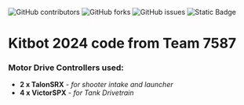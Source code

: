 <!-- PROJECT SHIELDS -->
![GitHub contributors](https://img.shields.io/github/contributors/Bilol135/KitBot2024?style=flat&labelColor=D1D1E0&color=FF3399)
![GitHub forks](https://img.shields.io/github/forks/Bilol135/KitBot2024?style=flat&labelColor=D1D1E0&color=7300E6)
![GitHub issues](https://img.shields.io/github/issues/Bilol135/KitBot2024?style=flat&labelColor=D1D1E0&color=0066ff)
![Static Badge](https://img.shields.io/badge/LinkedIn-D1D1F0?style=flat&logo=LinkedIn&logoColor=0066cc&labelColor=D1D1F0&color=D1D1F0&link=https%3A%2F%2Fwww.linkedin.com%2Fin%2Fbilol-bahridinov-453246264%2F)

# Kitbot 2024 code from Team 7587
### Motor Drive Controllers used:
- **2 x TalonSRX** - *for shooter intake and launcher*
- **4 x VictorSPX** - *for Tank Drivetrain* 

